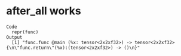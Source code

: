 # after_all works

    Code
      repr(func)
    Output
      [1] "func.func @main (%x: tensor<2x2xf32>) -> tensor<2x2xf32> {\n\"func.return\"(%x):(tensor<2x2xf32>) -> ()\n}"

